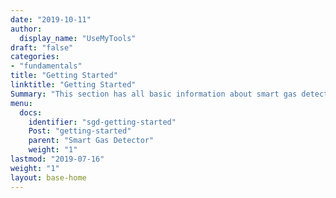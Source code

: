 ```yaml
---
date: "2019-10-11"
author:
  display_name: "UseMyTools"
draft: "false"
categories:
- "fundamentals"
title: "Getting Started"
linktitle: "Getting Started"
Summary: "This section has all basic information about smart gas detector regarding Product overview, Installation, User Guide, Releases etc.. This will help users to get started with the smart gas detector seamlessly"
menu:
  docs:
    identifier: "sgd-getting-started"
    Post: "getting-started"
    parent: "Smart Gas Detector"
    weight: "1"
lastmod: "2019-07-16"
weight: "1"
layout: base-home
---
```

